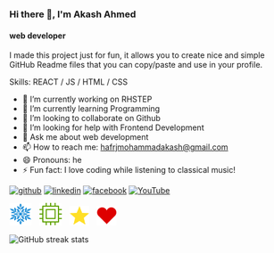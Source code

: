 
### Hi there 👋, I'm Akash Ahmed
#### web developer

I made this project just for fun, it allows you to create nice and simple GitHub Readme files that you can copy/paste and use in your profile.

Skills: REACT / JS / HTML / CSS

- 🔭 I’m currently working on RHSTEP 
- 🌱 I’m currently learning Programming 
- 👯 I’m looking to collaborate on Github 
- 🤔 I’m looking for help with Frontend Development 
- 💬 Ask me about web development 
- 📫 How to reach me: hafrjmohammadakash@gmail.com 
- 😄 Pronouns: he 
- ⚡ Fun fact: I love coding while listening to classical music! 


[<img src='https://cdn.jsdelivr.net/npm/simple-icons@3.0.1/icons/github.svg' alt='github' height='40'>](https://github.com/https://github.com/mdriyajulislamakash11)  [<img src='https://cdn.jsdelivr.net/npm/simple-icons@3.0.1/icons/linkedin.svg' alt='linkedin' height='40'>](https://www.linkedin.com/in/https://www.linkedin.com/in/mdriyajulislam//)  [<img src='https://cdn.jsdelivr.net/npm/simple-icons@3.0.1/icons/facebook.svg' alt='facebook' height='40'>](https://www.facebook.com/https://www.facebook.com/profile.php?id=61560692276090)  [<img src='https://cdn.jsdelivr.net/npm/simple-icons@3.0.1/icons/youtube.svg' alt='YouTube' height='40'>](https://www.youtube.com/channel/https://www.youtube.com/channel/UCHWm4s56leb_etE5TscnGnQ)  

<a href='https://archiveprogram.github.com/'><img src='https://raw.githubusercontent.com/acervenky/animated-github-badges/master/assets/acbadge.gif' width='40' height='40'></a> <a href='https://docs.github.com/en/developers'><img src='https://raw.githubusercontent.com/acervenky/animated-github-badges/master/assets/devbadge.gif' width='40' height='40'></a> <a href='https://stars.github.com/'><img src='https://raw.githubusercontent.com/acervenky/animated-github-badges/master/assets/starbadge.gif' width='35' height='35'></a> <a href='https://docs.github.com/en/github/supporting-the-open-source-community-with-github-sponsors'><img src='https://raw.githubusercontent.com/acervenky/animated-github-badges/master/assets/sponsorbadge.gif' width='35' height='35'></a> 

![GitHub streak stats](https://streak-stats.demolab.com/?user=https://github.com/mdriyajulislamakash11)  

